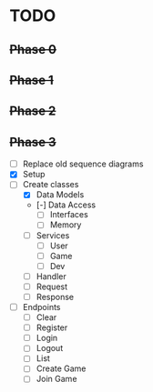 # TODO

## ~~Phase 0~~

## ~~Phase 1~~

## ~~Phase 2~~

## ~~Phase 3~~

- [ ] Replace old sequence diagrams
- [x] Setup
- [ ] Create classes
  - [x] Data Models
  - [-] Data Access
    - [ ] Interfaces 
    - [ ] Memory
  - [ ] Services
    - [ ] User
    - [ ] Game
    - [ ] Dev
  - [ ] Handler
  - [ ] Request
  - [ ] Response
- [ ] Endpoints
  - [ ] Clear
  - [ ] Register
  - [ ] Login
  - [ ] Logout
  - [ ] List
  - [ ] Create Game
  - [ ] Join Game